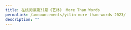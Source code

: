 ```yaml
---
title: 在线阅读第31期《艺林》 More Than Words
permalink: /announcements/yilin-more-than-words-2023/
description: ""
---
```

